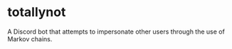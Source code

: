 # totallynot
A Discord bot that attempts to impersonate other users through the use of Markov chains.
